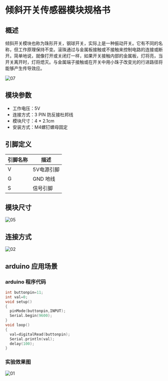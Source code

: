 # 倾斜开关传感器模块规格书



## 概述

​         倾斜开关模块也称为珠形开关，钢球开关，实际上是一种振动开关。它有不同的名称，但工作原理保持不变。滚珠通过与金属板接触或不接触来控制电路的连接或断开。简单地说，就像打开或关闭灯一样，如果开关接触内部的金属板，灯将亮，当开关离开时，灯将熄灭。与金属端子接触或在开关中用小珠子改变光的行进路径将能够产生传导效应。  

![07](E:\GitLab\sensors-kit\PH2.0模块规格书\48.倾斜开关传感器模块\倾斜传感器模块图片\07.jpg)

## 模块参数

* 工作电压：5V
* 连接方式：3 PIN 防反接杜邦线
* 模块尺寸：4 * 2.1cm
* 安装方式：M4螺钉螺母固定

## 引脚定义

| 引脚名称| 描述 |
|---- |----|
| V | 5V电源引脚 |
| G | GND 地线 |
| S | 信号引脚 |

## 模块尺寸

![05](E:\GitLab\sensors-kit\PH2.0模块规格书\48.倾斜开关传感器模块\倾斜传感器模块图片\05.jpg)

## 连接方式

![02](E:\GitLab\sensors-kit\PH2.0模块规格书\48.倾斜开关传感器模块\倾斜传感器模块图片\02.jpg)


##  arduino 应用场景

### arduino  程序代码

```c++
int buttonpin=11;  
int val=0;
void setup() 
{  
  pinMode(buttonpin,INPUT);
  Serial.begin(9600);
}  
void loop() 
{  
  val=digitalRead(buttonpin);
  Serial.println(val);
  delay(100);
}
```

### 实验效果图

![01](E:\GitLab\sensors-kit\PH2.0模块规格书\48.倾斜开关传感器模块\倾斜传感器模块图片\01.jpg)